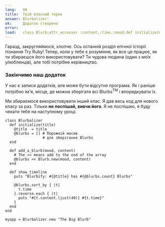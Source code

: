 ```yaml
---
lang:   UA
title:  Твій власний терен
answer: Blurbalizer:
ok:     Додаток створено
error:  
load:   class Blurb;attr_accessor :content,:time,:mood;def initialize(mood, content="");@time=Time.now;@content=content[0..39];@mood=mood;end;end
---
```


Гаразд, закругляймося, хлопче. Ось останній розділ епічної історії пізнання Try Ruby!
Тепер, коли у тебе є розуміння, як все це працює, як ти збираєшся його використовувати?
Ти чудова людина (один з моїх улюбленців), але тобі потрібне керівництво.

### Закінчимо наш додаток
У нас є записи додатків, але може бути відсутня програма.
Як і раніше потрібно ім'я, місце, де можна зберігати всі Blurbs<sup>TM</sup> і впорядкувати їх.

Ми збираємося використовувати інший клас. Я дав весь код для нового класу за раз. Тільки __не поспішай, вивчи його__.
Я не поспішаю, я буду чекати тебе на наступному уроці.

    class Blurbalizer
      def initialize(title)
        @title  = title
        @blurbs = [] # Порожній масив
                     # для зберігання Blurbs
      end
    
      def add_a_blurb(mood, content)
        # The << means add to the end of the array
        @blurbs << Blurb.new(mood, content)
      end
    
      def show_timeline
        puts "Blurbify: #{@title} has #{@blurbs.count} Blurbs"

        @blurbs.sort_by { |t|
          t.time
        }.reverse.each { |t|
          puts "#{t.content.ljust(40)} #{t.time}"
        }
      end
    end
    
    myapp = Blurbalizer.new "The Big Blurb"
